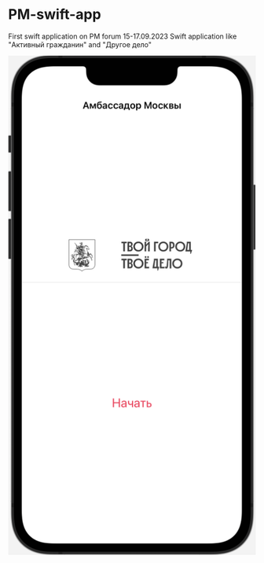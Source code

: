 # PM-swift-app
First swift application on PM forum 15-17.09.2023
Swift application like "Активный гражданин" and "Другое дело"

![plot](screenshots/start_screen.png)
